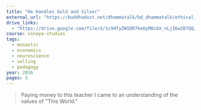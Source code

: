 ```yaml
---
title: "He Handles Gold and Silver"
external_url: "https://buddhadust.net/dhammatalk/bd_dhammatalk/ethical_culture/he_handles_gold.htm"
drive_links:
  - "https://drive.google.com/file/d/1c94TyZWIQR7keOyMOcbX_nLjI6w2B7QQ/view?usp=drivesdk"
course: vinaya-studies
tags:
  - monastic
  - economics
  - neuroscience
  - selling
  - pedagogy
year: 2016
pages: 5
---
```


> Paying money to this teacher I came to an understanding of the values of "This World."
